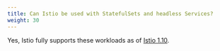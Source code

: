 ```yaml
---
title: Can Istio be used with StatefulSets and headless Services?
weight: 30
---
```


Yes, Istio fully supports these workloads as of [Istio 1.10](/blog/2021/statefulsets-made-easier/).
